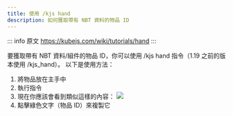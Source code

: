 ```yaml
---
title: 使用 /kjs hand
description: 如何獲取帶有 NBT 資料的物品 ID
---
```


::: info 原文
https://kubejs.com/wiki/tutorials/hand
:::

要獲取帶有 NBT 資料/組件的物品 ID，你可以使用 /kjs hand 指令（1.19 之前的版本使用 /kjs_hand）。
以下是使用方法：

1. 將物品放在主手中
2. 執行指令
3. 現在你應該會看到類似這樣的內容：
   ![](/docs/zh-tw/tutorials/hand/command_output.png)
4. 點擊綠色文字（物品 ID）來複製它